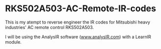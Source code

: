 # RKS502A503-AC-Remote-IR-codes

This is my atempt to reverse engineer the IR codes for Mitsubishi heavy industries' AC remote control RKS502A503.

I will be using the AnalysIR software (www.analysIR.com) with a LearnIR module.
